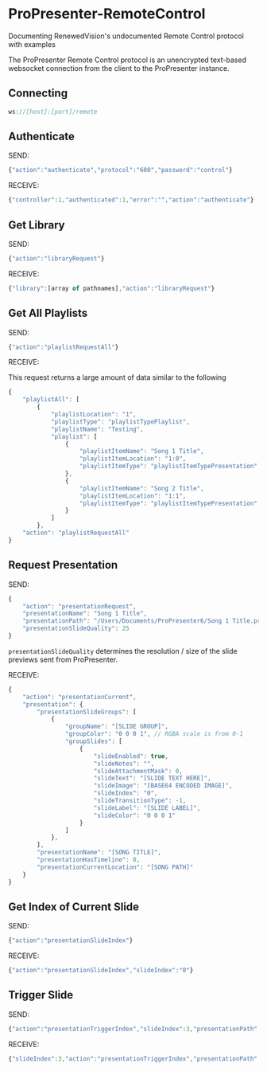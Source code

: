 # ProPresenter-RemoteControl
Documenting RenewedVision's undocumented Remote Control protocol with examples

The ProPresenter Remote Control protocol is an unencrypted text-based websocket connection from the client to the ProPresenter instance.

## Connecting

```javascript
ws://[host]:[port]/remote
```

## Authenticate

SEND:

```javascript
{"action":"authenticate","protocol":"600","password":"control"}
```
RECEIVE:

```javascript
{"controller":1,"authenticated":1,"error":"","action":"authenticate"}
```

## Get Library

SEND:

```javascript
{"action":"libraryRequest"}
```

RECEIVE:

```javascript
{"library":[array of pathnames],"action":"libraryRequest"}
```

## Get All Playlists

SEND:

```javascript
{"action":"playlistRequestAll"}
```

RECEIVE:

This request returns a large amount of data similar to the following

```javascript
{
	"playlistAll": [
		{
			"playlistLocation": "1",
			"playlistType": "playlistTypePlaylist",
			"playlistName": "Testing",
			"playlist": [
				{
					"playlistItemName": "Song 1 Title",
					"playlistItemLocation": "1:0",
					"playlistItemType": "playlistItemTypePresentation"
				},
				{
					"playlistItemName": "Song 2 Title",
					"playlistItemLocation": "1:1",
					"playlistItemType": "playlistItemTypePresentation"
				}
			]
		},
	"action": "playlistRequestAll"
}
```

## Request Presentation

SEND:

```javascript
{
	"action": "presentationRequest",
	"presentationName": "Song 1 Title",
	"presentationPath": "/Users/Documents/ProPresenter6/Song 1 Title.pro6",
	"presentationSlideQuality": 25
}
```

`presentationSlideQuality` determines the resolution / size of the slide previews sent from ProPresenter.

RECEIVE:

```javascript
{
	"action": "presentationCurrent",
	"presentation": {
		"presentationSlideGroups": [
			{
				"groupName": "[SLIDE GROUP]",
				"groupColor": "0 0 0 1", // RGBA scale is from 0-1
				"groupSlides": [
					{
						"slideEnabled": true,
						"slideNotes": "",
						"slideAttachmentMask": 0,
						"slideText": "[SLIDE TEXT HERE]",
						"slideImage": "[BASE64 ENCODED IMAGE]",
						"slideIndex": "0",
						"slideTransitionType": -1,
						"slideLabel": "[SLIDE LABEL]",
						"slideColor": "0 0 0 1"
					}
				]
			},
		],
		"presentationName": "[SONG TITLE]",
		"presentationHasTimeline": 0,
		"presentationCurrentLocation": "[SONG PATH]"
	}
}
```

## Get Index of Current Slide

SEND:

```javascript
{"action":"presentationSlideIndex"}
```
RECEIVE:

```javascript
{"action":"presentationSlideIndex","slideIndex":"0"}
```
## Trigger Slide

SEND:

```javascript
{"action":"presentationTriggerIndex","slideIndex":3,"presentationPath":"[SLIDE PATH]"}
```

RECEIVE:

```javascript
{"slideIndex":3,"action":"presentationTriggerIndex","presentationPath":"[SLIDE PATH]"}
```
